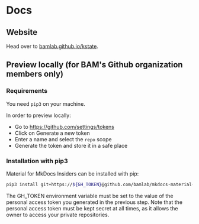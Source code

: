 # Docs

## Website

Head over to [bamlab.github.io/kstate](https://bamlab.github.io/kstate).

## Preview locally (for BAM's Github organization members only)

### Requirements

You need `pip3` on your machine.

In order to preview locally:

- Go to https://github.com/settings/tokens
- Click on Generate a new token
- Enter a name and select the `repo` scope
- Generate the token and store it in a safe place

### Installation with pip3

Material for MkDocs Insiders can be installed with pip:

```sh
pip3 install git+https://${GH_TOKEN}@github.com/bamlab/mkdocs-material-insiders.git
```

The GH_TOKEN environment variable must be set to the value of the personal access token you generated in the previous step. Note that the personal access token must be kept secret at all times, as it allows the owner to access your private repositories.
